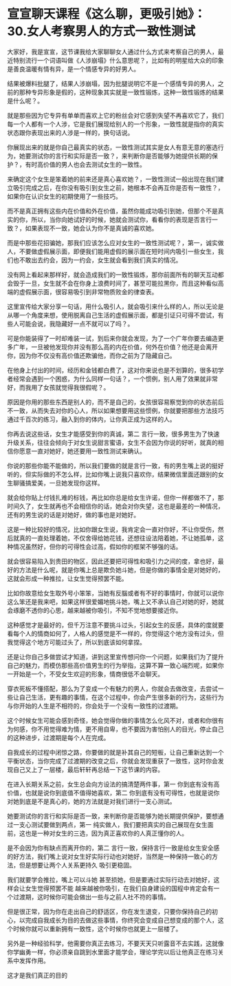 # 宣宣聊天课程《这么聊，更吸引她》：30.女人考察男人的方式一致性测试

大家好，我是宣宣，这节课我给大家聊聊女人通过什么方式来考察自己的男人，最近特别流行一个词语叫做《人涉崩塌》什么意思呢？，比如有的明星给大众的印象是善良温暖有情有异，是一个情感专异的好男人。

结果被爆料批腿了，结果人涉崩塌，因为批腿说明它不是一个感情专异的男人，之前的那种专异形象是假的，这种现象其实就是一致性锻炼，这种一致性锻炼的结果是什么呢？。

就是那些因为它专异有单单而喜欢上它的粉丝会对它感到失望不再喜欢它了，我们每一个人都有一个人涉，它是我们展现给别人的一个形象，一致性就是指你的真实状态跟你表现出来的人涉是一样的，换句话说。

你展现出来的就是你自己最真实的状态，一致性测试其实是女人有意无意的塞选行为，她要测试你的言行和实际是否一致？，来判断你是否能够为她提供长期的保护？，有时高价值的男人也会去测试女生的一致性。

来确定这个女生是笨着她的前来还是真心喜欢她？，一致性测试一般出现在我们建立吸引完成之后，在你没有吸引到女生之前，她根本不会再互你是否有一致性？，如果你在认识女生的初期使用了一些技巧。

而不是真正拥有这些内在价值和外在价值，虽然你能成功吸引到她，但那个不是真实的你，所以，当你向她试好的时候，她就会测试你，看看你的表现是否言行一致？，如果表现不一致，她会认为你不是真诚的喜欢她。

而是中那些花招骗她，那我们应该怎么应对女生的一致性测试呢？，第一，诚实做人，不要做虚假展示面，即便我们能用虚假的展示面在短时间内吸引一些女生，我们也不敢出去约会，因为一约会，女生就会看到我们真实的情况。

没有网上看起来那样好，就会造成我们的一致性锻炼，那你前面所有的聊天互动都会毁于一旦，女生就不会在你身上浪费时间了，甚至可能拉黑你，而且这种看似高端的虚假展示面，很容易吸引到非常物质败金的律查表。

这里宣传给大家分享一句话，用什么吸引人，就会吸引来什么样的人，所以无论是从哪一个角度来想，使用脱离自己生活的虚假展示面，都是引证只可得不尝试，有些人可能会说，我隐藏好一点不就可以了吗？。

可是你能装得了一时却难装一试，到后来你就会发现，为了一个广年你要去编造更多广年，一旦被他发现你并没有那么高的内在价值，何外在价值？他还是会离开你，因为你不仅没有高价值还欺骗他，而你之前为了隐藏自己。

在他身上付出的时间，经历和金钱都白费了，这对你来说也是不划算的，很多初学者经常会遇到一个困惑，为什么同样一句话？，一个惯例，别人用了效果就非常好，而我用了女孩就觉得我很假呢？。

原因是你用的那些东西是别人的，而不是自己的，女孩很容易察觉到你的状态前后不一致，从而失去对你的心人，所以如果想要用这些惯例，你就要把那些方法技巧通过千百次的练习，融入到你的体内，让你真正成为这样的人。

你再去说这些话，女生才能感受到你的真诚，第二 言行一致，很多男生为了快速升级关系，往往会倾向于对女生说甜言蜜语，女生不会因为你说的好听，就真的相信你愿意一直对她好，她还要用一致性测试来确认。

你说的那些你能不能做的，所以我们要做的就是言行一致，有的男生嘴上说的挺好听的，但实际做的不怎么样，比如你嘴上说我只喜欢你，结果微信里面还跟别的女生聊骚搞爱美，一旦她发现你这样。

就会给你贴上付钱扎难的标钱，再比如你总是给女生许诺，但你一样都做不了，那时间久了，女生就再也不会相信你的话，她会对你失望，这也是最差的一种情况，还有的男生说的话是对她好，做的事也是对她好。

这是一种比较好的情况，比如你跟女生说，我肯定会一直对你好，不让你受伤，然后就真的一直处理着她，不仅舍得给她花钱，还想往设法陪着她，不让她孤单，这种情况虽然好，但你的可得性会过高，假如你的框架不够强的话。

就会很容易陷入到贵田的物区，因此还要把可得性和吸引力之间的度，拿也好，最好的方法是什么呢，就是你嘴上总是欺负她斗她，但是你做的事情全是对她好的，这就会形成一种推拉，让女生觉得预罢不能。

比如你故意给女生取外号小笨笨，当她有反腦或者有不好的事情时，你就可以说你这么笨还是我来吧，如果这样很爱媚地挑斗她，嘴上又不承认自己对她的好，她就会琢磨不透你的心思，越来越被你吸引，不知不觉地想要接近你。

这种感觉才是最好的，但千万注意不要挑斗过头，引起女生的反感，具体的度就要看每个人的情商如何了，人格人的感觉是不一样的，你觉得这个地方没有过头，但我觉得这个地方可能过头了，所以到底该如何拿捏。

还是让你自己多做尝试才知道，讲到这里宣传想问你一个问题，如果我们为了提升自己的魅力，而模仿那些高价值男生的行为举指，这算不算一致心端烈呢，如果你一开始是一个，不受女生欢迎的形象，情商很低不会聊天。

穿衣死板不懂搭配，那么为了变成一个有魅力的男人，你就会去做改变，去尝试一些让自己生活，更有趣的事情，在这个过程中，你会产生很多新的行为，这些行为与你开始的人生是不相符的，你会处于一个没有一致性的过渡期。

这个时候女生可能会感到奇怪，她会觉得你做的事情怎么化风不对，或者和你很有为何感，你不用觉得难为情，更不用自卑，也不要因为害怕别人的目光，停止自己的这种进步，过渡期是每个人在完成。

自我成长的过程中闭惊之路，你要做的就是补其自己的短板，让自己重新达到一个平衡状态，当你完成了过渡期的改变之后，你就会发现重获了一致性，这时你会发现自己又上了一层楼，最后轩轩再总结一下这节课的内容。

在进入长期关系之前，女生总会向方设法的搞清楚两件事，第一 你到底有没有高价值，也就是说你到底值不值得她喜欢，第二 你到底有没有可得性，也就是说你对她到底是不是真心的，她的方法就是对我们进行一支心测试。

她要测试你的言行和实际是否一致，来判断你是否能够为她长期提供保护，要想通过一支心测试要做到两点，第一 纯实做人，我们要把真实的自己展现在女生面前，这也是一种对女生的三选，因为真正喜欢你的人真正懂你的人。

是不会因为你有缺点而离开你的，第二 言行一致，保持言行一致是给女生安全感的好方法，我们嘴上说对女生好实际行动也对她好，当然是一种保持一致心的方法，但是想要让两个人关系更持久 吸引更稳固。

我们就要学会推拉，嘴上可以斗她 甚至损她，但是要通过实际行动去对她好，这样会让女生觉得预罢不能 越来越被你吸引，在我们自身建设的国程中肯定会有一个过渡期，这时候你可能会做出一些与之前人社不符的事情。

但是很正常，因为你在走出自己的舒适区，你在发生退变，只要你保持自己的初心，以完成自我成长为目的去做这些事情，你终究会变成自己想变成的那个人，这个时候你就可以重新拥有一致性，这个时候你也就更上一层楼了。

另外是一种经验科学，他需要你真正去练习，不要天天只听露音不去实践，这就像你学幽勇一样，你必须亲自跳到水里面才能学会，理论学完以后让他真正在练习关系中发挥作用。

这才是我们真正的目的